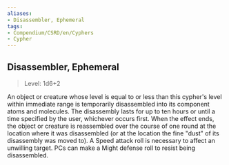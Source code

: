 ```yaml
---
aliases:
- Disassembler, Ephemeral
tags:
- Compendium/CSRD/en/Cyphers
- Cypher
---
```


  
## Disassembler, Ephemeral  
>Level: 1d6+2  
  
An object or creature whose level is equal to or less than this cypher's level within immediate range is temporarily disassembled into its component atoms and molecules. The disassembly lasts for up to ten hours or until a time specified by the user, whichever occurs first. When the effect ends, the object or creature is reassembled over the course of one round at the location where it was disassembled (or at the location the fine "dust" of its disassembly was moved to). A Speed attack roll is necessary to affect an unwilling target. PCs can make a Might defense roll to resist being disassembled.